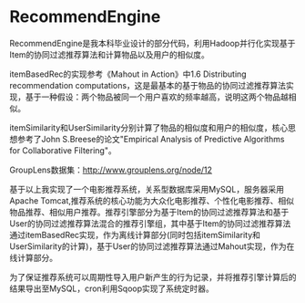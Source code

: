 # RecommendEngine

RecommendEngine是我本科毕业设计的部分代码，利用Hadoop并行化实现基于Item的协同过滤推荐算法和计算物品以及用户的相似度。

itemBasedRec的实现参考《Mahout in Action》中1.6 Distributing recommendation computations，这是最基本的基于物品的协同过滤推荐算法实现，基于一种假设：两个物品被同一个用户喜欢的频率越高，说明这两个物品越相似。

itemSimilarity和UserSimilarity分别计算了物品的相似度和用户的相似度，核心思想参考了John S.Breese的论文"Empirical Analysis of Predictive Algorithms for Collaborative Filtering"。

GroupLens数据集：http://www.grouplens.org/node/12

基于以上我实现了一个电影推荐系统，关系型数据库采用MySQL，服务器采用Apache Tomcat,推荐系统的核心功能为大众化电影推荐、个性化电影推荐、相似物品推荐、相似用户推荐。推荐引擎部分为基于Item的协同过滤推荐算法和基于User的协同过滤推荐算法混合的推荐引擎组，其中基于Item的协同过滤推荐算法通过itemBasedRec实现，作为离线计算部分(同时包括itemSimilarity和UserSimilarity的计算)，基于User的协同过滤推荐算法通过Mahout实现，作为在线计算部分。

为了保证推荐系统可以周期性导入用户新产生的行为记录，并将推荐引擎计算后的结果导出至MySQL，cron利用Sqoop实现了系统定时器。
